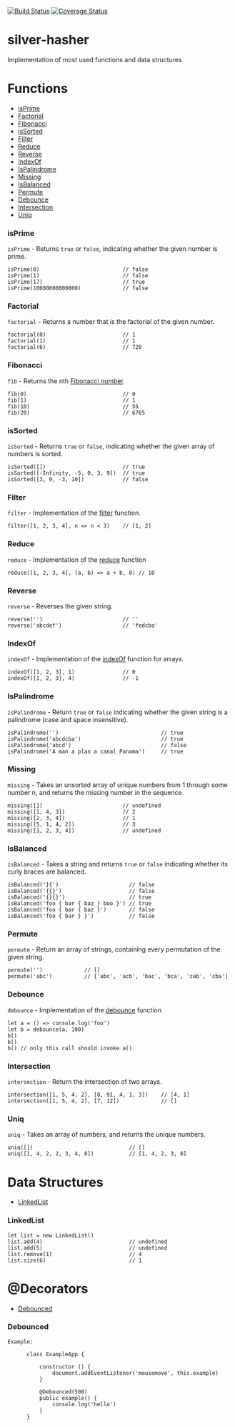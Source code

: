 [![Build Status](https://travis-ci.org/onexample/silver-hasher.svg?branch=master)](https://travis-ci.org/onexample/silver-hasher)
[![Coverage Status](https://coveralls.io/repos/github/onexample/silver-hasher/badge.svg?branch=master)](https://coveralls.io/github/onexample/silver-hasher?branch=master)

# silver-hasher


Implementation of most used functions and data structures

# Functions 

* [isPrime](#isprime)
* [Factorial](#factorial)
* [Fibonacci](#fibonacci)
* [isSorted](#issorted)
* [Filter](#filter)
* [Reduce](#reduce)
* [Reverse](#reverse)
* [IndexOf](#indexof)
* [IsPalindrome](#ispalindrome)
* [Missing](#missing)
* [IsBalanced](#isbalanced)
* [Permute](#permute)
* [Debounce](#debounce)
* [Intersection](#intersection)
* [Uniq](#uniq)

### isPrime

`isPrime` - Returns `true` or `false`, indicating whether the given number is prime.

    isPrime(0)                          // false
    isPrime(1)                          // false
    isPrime(17)                         // true
    isPrime(10000000000000)             // false

### Factorial 

`factorial` - Returns a number that is the factorial of the given number.    


    factorial(0)                        // 1
    factorial(1)                        // 1
    factorial(6)                        // 720

### Fibonacci

`fib` - Returns the nth [Fibonacci number](https://en.wikipedia.org/wiki/Fibonacci_number).

    fib(0)                              // 0
    fib(1)                              // 1
    fib(10)                             // 55
    fib(20)                             // 6765

### isSorted 

`isSorted` - Returns `true` or `false`, indicating whether the given array of numbers is sorted.

    isSorted([])                        // true
    isSorted([-Infinity, -5, 0, 3, 9])  // true
    isSorted([3, 9, -3, 10])            // false


### Filter 

`filter` - Implementation of the [filter](https://developer.mozilla.org/en-US/docs/Web/JavaScript/Reference/Global_Objects/Array/Filter) function.

    filter([1, 2, 3, 4], n => n < 3)    // [1, 2]


### Reduce

`reduce` - Implementation of the [reduce](https://developer.mozilla.org/en-US/docs/Web/JavaScript/Reference/Global_Objects/Array/Reduce) function

    reduce([1, 2, 3, 4], (a, b) => a + b, 0) // 10
    
### Reverse 

`reverse` - Reverses the given string.

    reverse('')                         // ''
    reverse('abcdef')                   // 'fedcba'
    
    
### IndexOf

`indexOf` - Implementation of the [indexOf](https://developer.mozilla.org/nl/docs/Web/JavaScript/Reference/Global_Objects/Array/indexOf) function for arrays.

    indexOf([1, 2, 3], 1)               // 0
    indexOf([1, 2, 3], 4)               // -1
    

### IsPalindrome

`isPalindrome` - Return `true` or `false` indicating whether the given string is a palindrome (case and space insensitive).

    isPalindrome('')                                // true
    isPalindrome('abcdcba')                         // true
    isPalindrome('abcd')                            // false
    isPalindrome('A man a plan a canal Panama')     // true
    
### Missing 

`missing` - Takes an unsorted array of unique numbers from 1 through some number n, and returns the missing number in the sequence.

    missing([])                         // undefined
    missing([1, 4, 3])                  // 2
    missing([2, 3, 4])                  // 1
    missing([5, 1, 4, 2])               // 3
    missing([1, 2, 3, 4])               // undefined

### IsBalanced 

`isBalanced` - Takes a string and returns `true` or `false` indicating whether its curly braces are balanced.

    isBalanced('}{')                      // false
    isBalanced('{{}')                     // false
    isBalanced('{}{}')                    // true
    isBalanced('foo { bar { baz } boo }') // true
    isBalanced('foo { bar { baz }')       // false
    isBalanced('foo { bar } }')           // false
    
### Permute

`permute` - Return an array of strings, containing every permutation of the given string.

    permute('')             // []
    permute('abc')          // ['abc', 'acb', 'bac', 'bca', 'cab', 'cba']
    

### Debounce 

`debounce` - Implementation of the [debounce](https://lodash.com/docs/4.17.4#debounce) function

    let a = () => console.log('foo')
    let b = debounce(a, 100)
    b()
    b()
    b() // only this call should invoke a()
    
### Intersection 

`intersection` - Return the intersection of two arrays.

    intersection([1, 5, 4, 2], [8, 91, 4, 1, 3])    // [4, 1]
    intersection([1, 5, 4, 2], [7, 12])             // []
    
### Uniq 

`uniq` - Takes an array of numbers, and returns the unique numbers.

    uniq([])                              // []
    uniq([1, 4, 2, 2, 3, 4, 8])           // [1, 4, 2, 3, 8]
    

# Data Structures

* [LinkedList](#linkedlist)

### LinkedList

    let list = new LinkedList()
    list.add(4)                           // undefined
    list.add(5)                           // undefined
    list.remove(1)                        // 4
    list.size(6)                          // 1


# @Decorators

* [Debounced](#debounced)

### Debounced

    Example:
    
          class ExampleApp {
    
              constructor () {
                  document.addEventListener('mousemove', this.example)
              }
    
              @Debounced(500)
              public example() {
                  console.log('hello')
              }
          } 
